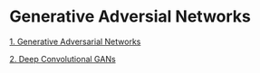 # Generative Adversial Networks

[1. Generative Adversarial Networks](1.Generative-Adversarial-Networks/README.md)

[2. Deep Convolutional GANs](2.Deep-Convolutional-Gan/README.md)
